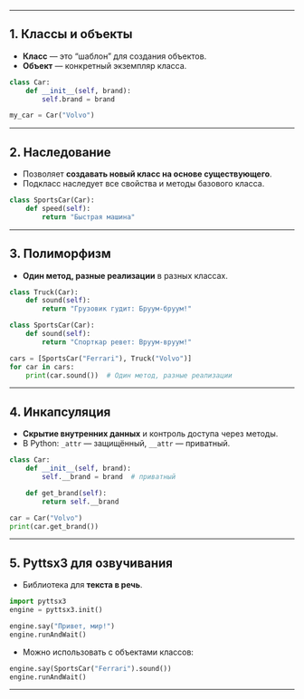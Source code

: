 
---

## **1. Классы и объекты**

* **Класс** — это “шаблон” для создания объектов.
* **Объект** — конкретный экземпляр класса.

```python
class Car:
    def __init__(self, brand):
        self.brand = brand

my_car = Car("Volvo")
```

---

## **2. Наследование**

* Позволяет **создавать новый класс на основе существующего**.
* Подкласс наследует все свойства и методы базового класса.

```python
class SportsCar(Car):
    def speed(self):
        return "Быстрая машина"
```

---

## **3. Полиморфизм**

* **Один метод, разные реализации** в разных классах.

```python
class Truck(Car):
    def sound(self):
        return "Грузовик гудит: Бруум-бруум!"

class SportsCar(Car):
    def sound(self):
        return "Спорткар ревет: Вруум-вруум!"

cars = [SportsCar("Ferrari"), Truck("Volvo")]
for car in cars:
    print(car.sound())  # Один метод, разные реализации
```

---

## **4. Инкапсуляция**

* **Скрытие внутренних данных** и контроль доступа через методы.
* В Python: `_attr` — защищённый, `__attr` — приватный.

```python
class Car:
    def __init__(self, brand):
        self.__brand = brand  # приватный

    def get_brand(self):
        return self.__brand

car = Car("Volvo")
print(car.get_brand())
```

---

## **5. Pyttsx3 для озвучивания**

* Библиотека для **текста в речь**.

```python
import pyttsx3
engine = pyttsx3.init()

engine.say("Привет, мир!")
engine.runAndWait()
```

* Можно использовать с объектами классов:

```python
engine.say(SportsCar("Ferrari").sound())
engine.runAndWait()
```

---

